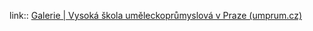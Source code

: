 link:: [Galerie | Vysoká škola uměleckoprůmyslová v Praze (umprum.cz)](https://www.umprum.cz/cs/web/pro-verejnost/galerie)
